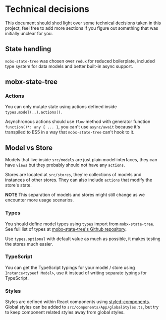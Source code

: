# Technical decisions

This document should shed light over some technical decisions taken in this project, feel free to add more sections if you
figure out something that was initially unclear for you.

## State handling

`mobx-state-tree` was chosen over `redux` for reduced boilerplate, included type system for data models and better built-in async support.

## mobx-state-tree

### Actions

You can only mutate state using actions defined inside `types.model(..).actions()`.

Asynchronous actions should use `flow` method with generator function `function()*: any { ... }`, you can't use `async/await` because it's transpiled to ES5 in a way that `mobx-state-tree` can't hook to it.

## Model vs Store

Models that live inside `src/models` are just plain model interfaces, they can have `views` but they probably should not have any `actions`.

Stores are located at `src/stores`, they're collections of models and instances of other stores. They can also include `actions` that modify the store's state.

**NOTE** This separation of models and stores might still change as we encounter more usage scenarios.

### Types

You should define model types using `types` import from `mobx-state-tree`. See full list of types at [mobx-state-tree's Github repository](https://github.com/mobxjs/mobx-state-tree#types-overview).

Use `types.optional` with default value as much as possible, it makes testing the stores much easier.

### TypeScript

You can get the TypeScript typings for your model / store using `Instance<typeof Model>`, use it instead of writing separate typings for TypeScript.

### Styles

Styles are defined within React components using [styled-components](https://www.styled-components.com/). Global styles can be added to `src/components/App/globalStyles.ts`, but try to keep component related styles away from global styles.
